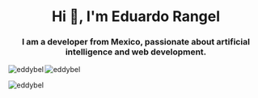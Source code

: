 <h1 align="center">Hi 👋, I'm Eduardo Rangel</h1>
<h3 align="center">I am a developer from Mexico, passionate about artificial intelligence and web development.</h3>


<p><img align="left" src="https://github-readme-stats.vercel.app/api/top-langs?username=eddybel&show_icons=true&theme=radical&locale=en&layout=compact" alt="eddybel" /></p>
<p>&nbsp;<img align="left" src="https://github-readme-stats.vercel.app/api?username=eddybel&show_icons=true&theme=dark&locale=en" alt="eddybel" /></p>
<p><img align="center" src="https://github-readme-streak-stats.herokuapp.com/?user=eddybel&" alt="eddybel" /></p>
